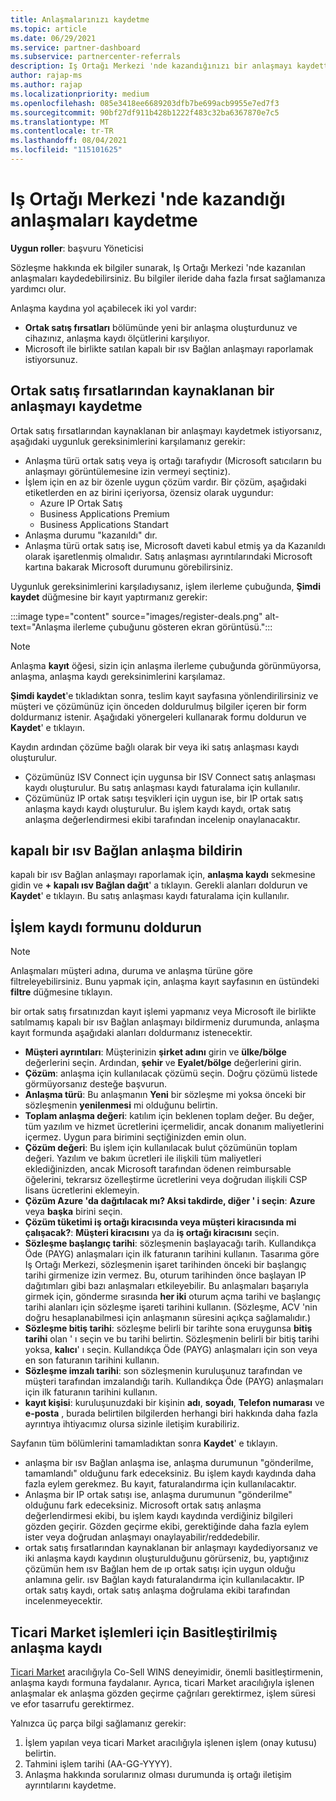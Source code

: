 ```yaml
---
title: Anlaşmalarınızı kaydetme
ms.topic: article
ms.date: 06/29/2021
ms.service: partner-dashboard
ms.subservice: partnercenter-referrals
description: Iş Ortağı Merkezi 'nde kazandığınızı bir anlaşmayı kaydettiğinizde, Microsoft 'un gelecekte daha fazla fırsat sağlamasına yardımcı olur.
author: rajap-ms
ms.author: rajap
ms.localizationpriority: medium
ms.openlocfilehash: 085e3418ee6689203dfb7be699acb9955e7ed7f3
ms.sourcegitcommit: 90bf27df911b428b1222f483c32ba6367870e7c5
ms.translationtype: MT
ms.contentlocale: tr-TR
ms.lasthandoff: 08/04/2021
ms.locfileid: "115101625"
---
```

# <a name="register-deals-youve-won-in-partner-center"></a>Iş Ortağı Merkezi 'nde kazandığı anlaşmaları kaydetme

**Uygun roller**: başvuru Yöneticisi

Sözleşme hakkında ek bilgiler sunarak, Iş Ortağı Merkezi 'nde kazanılan anlaşmaları kaydedebilirsiniz. Bu bilgiler ileride daha fazla fırsat sağlamanıza yardımcı olur.

Anlaşma kaydına yol açabilecek iki yol vardır:

- **Ortak satış fırsatları** bölümünde yeni bir anlaşma oluşturdunuz ve cihazınız, anlaşma kaydı ölçütlerini karşılıyor.
- Microsoft ile birlikte satılan kapalı bir ısv Bağlan anlaşmayı raporlamak istiyorsunuz.

## <a name="register-a-deal-originating-from-a-co-sell-opportunity"></a>Ortak satış fırsatlarından kaynaklanan bir anlaşmayı kaydetme

Ortak satış fırsatlarından kaynaklanan bir anlaşmayı kaydetmek istiyorsanız, aşağıdaki uygunluk gereksinimlerini karşılamanız gerekir:

- Anlaşma türü ortak satış veya iş ortağı tarafıydır (Microsoft satıcıların bu anlaşmayı görüntülemesine izin vermeyi seçtiniz).
- İşlem için en az bir özenle uygun çözüm vardır. Bir çözüm, aşağıdaki etiketlerden en az birini içeriyorsa, özensiz olarak uygundur:
  - Azure IP Ortak Satış
  - Business Applications Premium
  - Business Applications Standart
- Anlaşma durumu "kazanıldı" dır.
- Anlaşma türü ortak satış ise, Microsoft daveti kabul etmiş ya da Kazanıldı olarak işaretlenmiş olmalıdır. Satış anlaşması ayrıntılarındaki Microsoft kartına bakarak Microsoft durumunu görebilirsiniz.

Uygunluk gereksinimlerini karşıladıysanız, işlem ilerleme çubuğunda, **Şimdi kaydet** düğmesine bir kayıt yaptırmanız gerekir:

:::image type="content" source="images/register-deals.png" alt-text="Anlaşma ilerleme çubuğunu gösteren ekran görüntüsü.":::

> [!NOTE]
> Anlaşma **kayıt** öğesi, sizin için anlaşma ilerleme çubuğunda görünmüyorsa, anlaşma, anlaşma kaydı gereksinimlerini karşılamaz.

**Şimdi kaydet**'e tıkladıktan sonra, teslim kayıt sayfasına yönlendirilirsiniz ve müşteri ve çözümünüz için önceden doldurulmuş bilgiler içeren bir form doldurmanız istenir. Aşağıdaki yönergeleri kullanarak formu doldurun ve **Kaydet**' e tıklayın.

Kaydın ardından çözüme bağlı olarak bir veya iki satış anlaşması kaydı oluşturulur.

- Çözümünüz ISV Connect için uygunsa bir ISV Connect satış anlaşması kaydı oluşturulur. Bu satış anlaşması kaydı faturalama için kullanılır.
- Çözümünüz IP ortak satışı teşvikleri için uygun ise, bir IP ortak satış anlaşma kaydı kaydı oluşturulur. Bu işlem kaydı kaydı, ortak satış anlaşma değerlendirmesi ekibi tarafından incelenip onaylanacaktır.

## <a name="report-a-closed-isv-connect-deal"></a>kapalı bir ısv Bağlan anlaşma bildirin

kapalı bir ısv Bağlan anlaşmayı raporlamak için, **anlaşma kaydı** sekmesine gidin ve **+ kapalı ısv Bağlan dağıt**' a tıklayın. Gerekli alanları doldurun ve **Kaydet**' e tıklayın. Bu satış anlaşması kaydı faturalama için kullanılır.

## <a name="fill-out-the-deal-registration-form"></a>İşlem kaydı formunu doldurun

> [!NOTE]
> Anlaşmaları müşteri adına, duruma ve anlaşma türüne göre filtreleyebilirsiniz. Bunu yapmak için, anlaşma kayıt sayfasının en üstündeki **filtre** düğmesine tıklayın.

bir ortak satış fırsatınızdan kayıt işlemi yapmanız veya Microsoft ile birlikte satılmamış kapalı bir ısv Bağlan anlaşmayı bildirmeniz durumunda, anlaşma kayıt formunda aşağıdaki alanları doldurmanız istenecektir.

- **Müşteri ayrıntıları**: Müşterinizin **şirket adını** girin ve **ülke/bölge** değerlerini seçin. Ardından, **şehir** ve **Eyalet/bölge** değerlerini girin.
- **Çözüm**: anlaşma için kullanılacak çözümü seçin. Doğru çözümü listede görmüyorsanız desteğe başvurun.
- **Anlaşma türü**: Bu anlaşmanın **Yeni** bir sözleşme mi yoksa önceki bir sözleşmenin **yenilenmesi** mi olduğunu belirtin.
- **Toplam anlaşma değeri**: katılım için beklenen toplam değer. Bu değer, tüm yazılım ve hizmet ücretlerini içermelidir, ancak donanım maliyetlerini içermez. Uygun para birimini seçtiğinizden emin olun.
- **Çözüm değeri**: Bu işlem için kullanılacak bulut çözümünün toplam değeri. Yazılım ve bakım ücretleri ile ilişkili tüm maliyetleri eklediğinizden, ancak Microsoft tarafından ödenen reimbursable öğelerini, tekrarsız özelleştirme ücretlerini veya doğrudan ilişkili CSP lisans ücretlerini eklemeyin.
- **Çözüm Azure 'da dağıtılacak mı? Aksi takdirde, diğer ' i seçin**: **Azure** veya **başka** birini seçin.
- **Çözüm tüketimi iş ortağı kiracısında veya müşteri kiracısında mi çalışacak?**: **Müşteri kiracısını** ya da **iş ortağı kiracısını** seçin.
- **Sözleşme başlangıç tarihi**: sözleşmenin başlayacağı tarih. Kullandıkça Öde (PAYG) anlaşmaları için ilk faturanın tarihini kullanın. Tasarıma göre Iş Ortağı Merkezi, sözleşmenin işaret tarihinden önceki bir başlangıç tarihi girmenize izin vermez. Bu, oturum tarihinden önce başlayan IP dağıtımları gibi bazı anlaşmaları etkileyebilir. Bu anlaşmaları başarıyla girmek için, gönderme sırasında **her iki** oturum açma tarihi ve başlangıç tarihi alanları için sözleşme işareti tarihini kullanın. (Sözleşme, ACV 'nin doğru hesaplanabilmesi için anlaşmanın süresini açıkça sağlamalıdır.)
- **Sözleşme bitiş tarihi**: sözleşme belirli bir tarihte sona eruygunsa **bitiş tarihi** olan ' ı seçin ve bu tarihi belirtin. Sözleşmenin belirli bir bitiş tarihi yoksa, **kalıcı**' ı seçin. Kullandıkça Öde (PAYG) anlaşmaları için son veya en son faturanın tarihini kullanın.
- **Sözleşme imzalı tarihi**: son sözleşmenin kuruluşunuz tarafından ve müşteri tarafından imzalandığı tarih. Kullandıkça Öde (PAYG) anlaşmaları için ilk faturanın tarihini kullanın.
- **kayıt kişisi**: kuruluşunuzdaki bir kişinin **adı**, **soyadı**, **Telefon numarası** ve **e-posta** , burada belirtilen bilgilerden herhangi biri hakkında daha fazla ayrıntıya ihtiyacımız olursa sizinle iletişim kurabiliriz.

Sayfanın tüm bölümlerini tamamladıktan sonra **Kaydet**' e tıklayın.

- anlaşma bir ısv Bağlan anlaşma ise, anlaşma durumunun "gönderilme, tamamlandı" olduğunu fark edeceksiniz. Bu işlem kaydı kaydında daha fazla eylem gerekmez. Bu kayıt, faturalandırma için kullanılacaktır.
- Anlaşma bir IP ortak satışı ise, anlaşma durumunun "gönderilme" olduğunu fark edeceksiniz. Microsoft ortak satış anlaşma değerlendirmesi ekibi, bu işlem kaydı kaydında verdiğiniz bilgileri gözden geçirir. Gözden geçirme ekibi, gerektiğinde daha fazla eylem ister veya doğrudan anlaşmayı onaylayabilir/reddedebilir.
- ortak satış fırsatlarından kaynaklanan bir anlaşmayı kaydediyorsanız ve iki anlaşma kaydı kaydının oluşturulduğunu görürseniz, bu, yaptığınız çözümün hem ısv Bağlan hem de ıp ortak satışı için uygun olduğu anlamına gelir. ısv Bağlan kaydı faturalandırma için kullanılacaktır. IP ortak satış kaydı, ortak satış anlaşma doğrulama ekibi tarafından incelenmeyecektir.

## <a name="simplified-deal-registration-for-commercial-marketplace-transactions"></a>Ticari Market işlemleri için Basitleştirilmiş anlaşma kaydı

[Ticari Market](/azure/marketplace/) aracılığıyla Co-Sell WINS deneyimidir, önemli basitleştirmenin, anlaşma kaydı formuna faydalanır.  Ayrıca, ticari Market aracılığıyla işlenen anlaşmalar ek anlaşma gözden geçirme çağrıları gerektirmez, işlem süresi ve efor tasarrufu gerektirmez.

Yalnızca üç parça bilgi sağlamanız gerekir:

1. İşlem yapılan veya ticari Market aracılığıyla işlenen işlem (onay kutusu) belirtin.
2. Tahmini işlem tarihi (AA-GG-YYYY).
3. Anlaşma hakkında sorularınız olması durumunda iş ortağı iletişim ayrıntılarını kaydetme.
